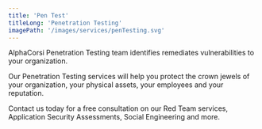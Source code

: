 ```yaml
---
title: 'Pen Test'
titleLong: 'Penetration Testing'
imagePath: '/images/services/penTesting.svg'
---
```


AlphaCorsi Penetration Testing team identifies remediates vulnerabilities to your organization.

Our Penetration Testing services will help you protect the crown jewels of your organization, your physical assets, your employees and your reputation.

Contact us today for a free consultation on our Red Team services, Application Security Assessments, Social Engineering and more. 